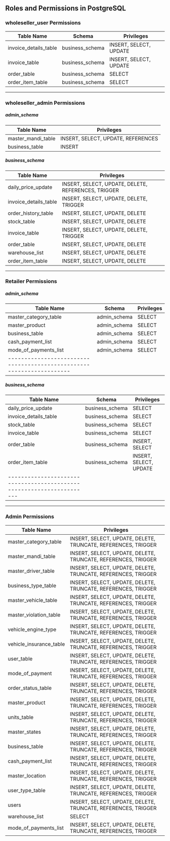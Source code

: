 ## Roles and Permissions in PostgreSQL

### **wholeseller_user Permissions**

| Table Name              | Schema           | Privileges                     |
|-------------------------|-----------------|--------------------------------|
| invoice_details_table   | business_schema | INSERT, SELECT, UPDATE        |
| invoice_table          | business_schema | INSERT, SELECT, UPDATE        |
| order_table            | business_schema | SELECT                         |
| order_item_table       | business_schema | SELECT                         |

---

### **wholeseller_admin Permissions**

##### admin_schema

| Table Name          | Privileges           |
|---------------------|---------------------|
| master_mandi_table | INSERT, SELECT, UPDATE, REFERENCES |
| business_table     | INSERT              |

##### business_schema
| Table Name               | Privileges                                |
|--------------------------|------------------------------------------|
| daily_price_update       | INSERT, SELECT, UPDATE, DELETE, REFERENCES, TRIGGER |
| invoice_details_table    | INSERT, SELECT, UPDATE, DELETE, TRIGGER  |
| order_history_table      | INSERT, SELECT, UPDATE, DELETE          |
| stock_table              | INSERT, SELECT, UPDATE, DELETE          |
| invoice_table            | INSERT, SELECT, UPDATE, DELETE, TRIGGER  |
| order_table              | INSERT, SELECT, UPDATE, DELETE          |
| warehouse_list           | INSERT, SELECT, UPDATE, DELETE          |
| order_item_table         | INSERT, SELECT, UPDATE, DELETE          |


---

### **Retailer Permissions**

##### admin_schema

| Table Name              | Schema           | Privileges              |
|-------------------------|-----------------|-------------------------|
| master_category_table   | admin_schema    | SELECT                  |
| master_product         | admin_schema    | SELECT                  |
| business_table         | admin_schema    | SELECT                  |
| cash_payment_list      | admin_schema    | SELECT                  |
| mode_of_payments_list  | admin_schema    | SELECT                  |
|---------------------------------------------------------------------|

##### business_schema

| Table Name              | Schema           | Privileges              |
|-------------------------|-----------------|-------------------------|
| daily_price_update      | business_schema | SELECT                  |
| invoice_details_table   | business_schema | SELECT                  |
| stock_table            | business_schema | SELECT                  |
| invoice_table         | business_schema | SELECT                  |
| order_table            | business_schema | INSERT, SELECT          |
| order_item_table       | business_schema | INSERT, SELECT, UPDATE  |
|---------------------------------------------------------------------|

---

### **Admin Permissions**

| Table Name              | Privileges                                    |
|-------------------------|----------------------------------------------|
| master_category_table  | INSERT, SELECT, UPDATE, DELETE, TRUNCATE, REFERENCES, TRIGGER |
| master_mandi_table      | INSERT, SELECT, UPDATE, DELETE, TRUNCATE, REFERENCES, TRIGGER |
| master_driver_table     | INSERT, SELECT, UPDATE, DELETE, TRUNCATE, REFERENCES, TRIGGER |
| business_type_table     | INSERT, SELECT, UPDATE, DELETE, TRUNCATE, REFERENCES, TRIGGER |
| master_vehicle_table    | INSERT, SELECT, UPDATE, DELETE, TRUNCATE, REFERENCES, TRIGGER |
| master_violation_table  | INSERT, SELECT, UPDATE, DELETE, TRUNCATE, REFERENCES, TRIGGER |
| vehicle_engine_type     | INSERT, SELECT, UPDATE, DELETE, TRUNCATE, REFERENCES, TRIGGER |
| vehicle_insurance_table | INSERT, SELECT, UPDATE, DELETE, TRUNCATE, REFERENCES, TRIGGER |
| user_table              | INSERT, SELECT, UPDATE, DELETE, TRUNCATE, REFERENCES, TRIGGER |
| mode_of_payment         | INSERT, SELECT, UPDATE, DELETE, TRUNCATE, REFERENCES, TRIGGER |
| order_status_table      | INSERT, SELECT, UPDATE, DELETE, TRUNCATE, REFERENCES, TRIGGER|
| master_product         | INSERT, SELECT, UPDATE, DELETE, TRUNCATE, REFERENCES, TRIGGER |
| units_table             | INSERT, SELECT, UPDATE, DELETE, TRUNCATE, REFERENCES, TRIGGER |
| master_states          | INSERT, SELECT, UPDATE, DELETE, TRUNCATE, REFERENCES, TRIGGER |
| business_table          | INSERT, SELECT, UPDATE, DELETE, TRUNCATE, REFERENCES, TRIGGER |
| cash_payment_list       | INSERT, SELECT, UPDATE, DELETE, TRUNCATE, REFERENCES, TRIGGER |
| master_location        | INSERT, SELECT, UPDATE, DELETE, TRUNCATE, REFERENCES, TRIGGER |
| user_type_table         | INSERT, SELECT, UPDATE, DELETE, TRUNCATE, REFERENCES, TRIGGER |
| users                   | INSERT, SELECT, UPDATE, DELETE, TRUNCATE, REFERENCES, TRIGGER |
| warehouse_list          | SELECT                                       |
| mode_of_payments_list   | INSERT, SELECT, UPDATE, DELETE, TRUNCATE, REFERENCES, TRIGGER |


